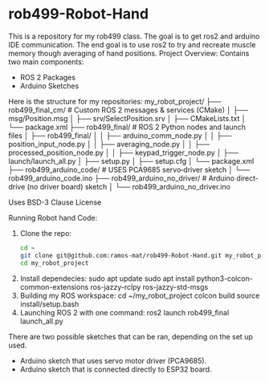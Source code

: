 # rob499-Robot-Hand
This is a repository for my rob499 class. The goal is to get ros2 and arduino IDE communication. The end goal is to use ros2 to try and recreate muscle memory though averaging of hand positions.
Project Overview:
Contains two main components:
- ROS 2 Packages
- Arduino Sketches
  
Here is the structure for my repositories:
my_robot_project/
├── rob499_final_cm/ # Custom ROS 2 messages & services (CMake)
│ ├── msg/Position.msg
│ ├── srv/SelectPosition.srv
│ ├── CMakeLists.txt
│ └── package.xml
├── rob499_final/ # ROS 2 Python nodes and launch files
│ ├── rob499_final/
│ │ ├── arduino_comm_node.py
│ │ ├── position_input_node.py
│ │ ├── averaging_node.py
│ │ ├── processed_position_node.py
│ │ ├── keypad_trigger_node.py
│ ├── launch/launch_all.py
│ ├── setup.py
│ ├── setup.cfg
│ └── package.xml
├── rob499_arduino_code/ # USES PCA9685 servo‐driver sketch
│ └── rob499_arduino_code.ino
├── rob499_arduino_no_driver/ # Arduino direct‐drive (no driver board) sketch
│ └── rob499_arduino_no_driver.ino

Uses BSD-3 Clause License

Running Robot hand Code:
1. Clone the repo:
   ```bash
   cd ~
   git clone git@github.com:ramos-mat/rob499-Robot-Hand.git my_robot_project
   cd my_robot_project
2. Install dependecies:
   sudo apt update
   sudo apt install python3-colcon-common-extensions ros-jazzy-rclpy ros-jazzy-std-msgs
3. Building my ROS workspace:
   cd ~/my_robot_project
   colcon build
   source install/setup.bash
4. Launching ROS 2 with one command:
   ros2 launch rob499_final launch_all.py


There are two possible sketches that can be ran, depending on the set up used.
- Arduino sketch that uses servo motor driver (PCA9685).
- Arduino sketch that is connected directly to ESP32 board.

